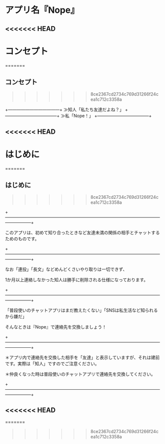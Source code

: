# アプリ名『Nope』

<<<<<<< HEAD
---

# コンセプト
=======
## コンセプト
>>>>>>> 8ce2367cd2734c769d31266f24cea1c712c3358a

+————————————+
≫知人「私たち友達だよね？」
+————————————+
≫私「Nope！」
+————————————+

<<<<<<< HEAD
---

# はじめに
=======
## はじめに
>>>>>>> 8ce2367cd2734c769d31266f24cea1c712c3358a

+——————————————————————————————————————————+

このアプリは、初めて知り合ったときなど友達未満の関係の相手とチャットするためのものです。

+——————————————————————————————————————————+

なお「連投」「長文」などめんどくさいやり取りは一切できず、

1か月以上連絡しなかった知人は勝手に削除される仕様になっております。

+——————————————————————————————————————————+

「普段使いのチャットアプリはまだ教えたくない」「SNSは私生活など知られるから嫌だ」

そんなときは『Nope』で連絡先を交換しましょう！

+——————————————————————————————————————————+

＊アプリ内で連絡先を交換した相手を「友達」と表示していますが、それは建前です。実際は「知人」ですのでご注意ください。

＊仲良くなった時は普段使いのチャットアプリで連絡先を交換してください。

+——————————————————————————————————————————+

<<<<<<< HEAD
---
=======
>>>>>>> 8ce2367cd2734c769d31266f24cea1c712c3358a
